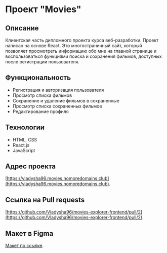 # Проект "Movies"

## Описание
Клиентская часть дипломного проекта курса веб-разработки. Проект написан на основе React. Это многостраничный сайт, который позволяет просмотреть информацию обо мне на главной странице и воспользоваться функциями поиска и сохранения фильмов, доступных после регистрации пользователя. 

## Функциональность
* Регистрация и авторизация пользователя
* Просмотр списка фильмов
* Сохранение и удаление фильмов в сохраненные
* Просмотр списка сохраненных фильмов
* Редактирование профиля

## Технологии
* HTML, CSS
* React.js
* JavaScript

## Адрес проекта
[https://vladysha96.movies.nomoredomains.club](https://vladysha96.movies.nomoredomains.club).

## Ссылка на Pull requests
[https://github.com/Vladysha96/movies-explorer-frontend/pull/2](https://github.com/Vladysha96/movies-explorer-frontend/pull/2).

## Макет в Figma
[Макет по ссылке](https://yadi.sk/d/0mcqyIuFK7XBRA).


